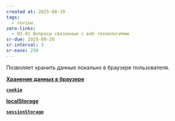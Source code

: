 ```yaml
---
created at: 2025-08-19
tags:
  - review
zero-links:
  - 03.01 Вопросы связанные с веб технологиями
sr-due: 2025-09-20
sr-interval: 3
sr-ease: 250
---
```

Позволяет хранить данные локально в браузере пользователя.

[**Хранение данных в браузере**](https://doka.guide/tools/browsers-storages/)

[**`cookie`**](https://doka.guide/js/cookie/)

[**localStorage**](https://doka.guide/js/local-storage/)

[**`sessionStorage`**](https://doka.guide/js/session-storage/)